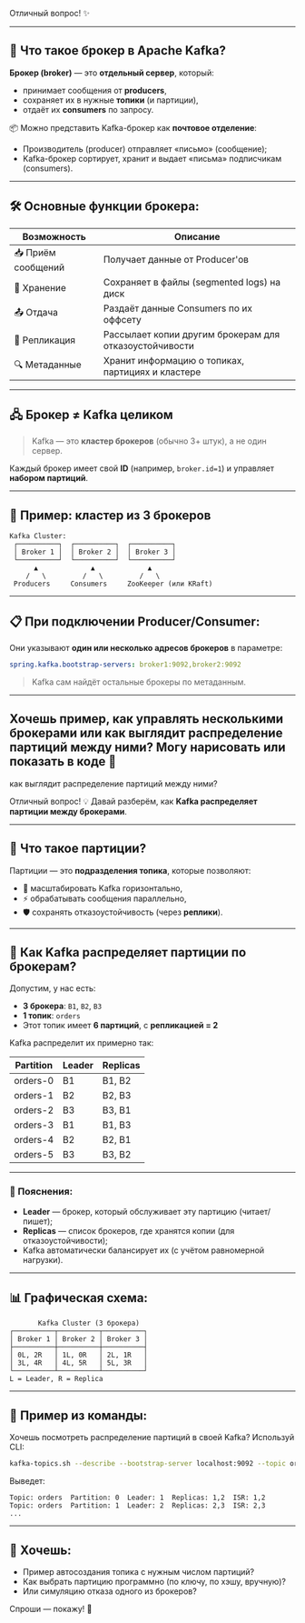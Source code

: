 
Отличный вопрос! ✨

---

## 🧩 Что такое **брокер** в Apache Kafka?

**Брокер (broker)** — это **отдельный сервер**, который:

- принимает сообщения от **producers**,
- сохраняет их в нужные **топики** (и партиции),
- отдаёт их **consumers** по запросу.

📦 Можно представить Kafka-брокер как **почтовое отделение**:

- Производитель (producer) отправляет «письмо» (сообщение);
- Kafka-брокер сортирует, хранит и выдает «письма» подписчикам (consumers).

---

## 🛠️ Основные функции брокера:

| Возможность        | Описание                                               |
|--------------------|--------------------------------------------------------|
| 📥 Приём сообщений | Получает данные от Producer'ов                         |
| 💾 Хранение        | Сохраняет в файлы (segmented logs) на диск             |
| 📤 Отдача          | Раздаёт данные Consumers по их оффсету                 |
| 📡 Репликация      | Рассылает копии другим брокерам для отказоустойчивости |
| 🔍 Метаданные      | Хранит информацию о топиках, партициях и кластере      |

---

## 🖧 Брокер ≠ Kafka целиком

> Kafka — это **кластер брокеров** (обычно 3+ штук), а не один сервер.

Каждый брокер имеет свой **ID** (например, `broker.id=1`) и управляет **набором
партиций**.

---

## 🔄 Пример: кластер из 3 брокеров

```
Kafka Cluster:
 ┌──────────┐  ┌──────────┐  ┌──────────┐
 │ Broker 1 │  │ Broker 2 │  │ Broker 3 │
 └──────────┘  └──────────┘  └──────────┘
      ▲             ▲             ▲
    /   \         /   \         /   \
 Producers     Consumers     ZooKeeper (или KRaft)
```

---

## 📋 При подключении Producer/Consumer:

Они указывают **один или несколько адресов брокеров** в параметре:

```yaml
spring.kafka.bootstrap-servers: broker1:9092,broker2:9092
```

> Kafka сам найдёт остальные брокеры по метаданным.

---

Хочешь пример, как управлять несколькими брокерами или как выглядит
распределение партиций между ними? Могу нарисовать или показать в коде 🙂
------------
как выглядит распределение партиций между ними?

Отличный вопрос! 💡 Давай разберём, как **Kafka распределяет партиции между
брокерами**.

---

## 🧩 Что такое **партиции**?

Партиции — это **подразделения топика**, которые позволяют:

- 🔄 масштабировать Kafka горизонтально,
- ⚡️ обрабатывать сообщения параллельно,
- 🛡 сохранять отказоустойчивость (через **реплики**).

---

## 🔄 Как Kafka распределяет партиции по брокерам?

Допустим, у нас есть:

- **3 брокера**: `B1`, `B2`, `B3`
- **1 топик**: `orders`
- Этот топик имеет **6 партиций**, с **репликацией = 2**

Kafka распределит их примерно так:

| Partition | Leader | Replicas |
|-----------|--------|----------|
| orders-0  | B1     | B1, B2   |
| orders-1  | B2     | B2, B3   |
| orders-2  | B3     | B3, B1   |
| orders-3  | B1     | B1, B3   |
| orders-4  | B2     | B2, B1   |
| orders-5  | B3     | B3, B2   |

---

### 🔑 Пояснения:

- **Leader** — брокер, который обслуживает эту партицию (читает/пишет);
- **Replicas** — список брокеров, где хранятся копии (для отказоустойчивости);
- Kafka автоматически балансирует их (с учётом равномерной нагрузки).

---

## 📊 Графическая схема:

```
       Kafka Cluster (3 брокера)
┌──────────┬──────────┬──────────┐
│ Broker 1 │ Broker 2 │ Broker 3 │
├──────────┼──────────┼──────────┤
│ 0L, 2R   │ 1L, 0R   │ 2L, 1R   │
│ 3L, 4R   │ 4L, 5R   │ 5L, 3R   │
└──────────┴──────────┴──────────┘
L = Leader, R = Replica
```

---

## 🧪 Пример из команды:

Хочешь посмотреть распределение партиций в своей Kafka? Используй CLI:

```bash
kafka-topics.sh --describe --bootstrap-server localhost:9092 --topic orders
```

Выведет:

```
Topic: orders  Partition: 0  Leader: 1  Replicas: 1,2  ISR: 1,2
Topic: orders  Partition: 1  Leader: 2  Replicas: 2,3  ISR: 2,3
...
```

---

## 💬 Хочешь:

- Пример автосоздания топика с нужным числом партиций?
- Как выбрать партицию программно (по ключу, по хэшу, вручную)?
- Или симуляцию отказа одного из брокеров?

Спроши — покажу! 🔧
